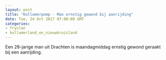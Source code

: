 ```yaml
---
layout: post
title: "Kollumerpomp - Man ernstig gewond bij aanrijding"
date: Tue, 24 Oct 2017 07:00:00 GMT
categories: 
- fryslan 
- kollumerland_en_nieuwkruisland 
---
```


Een 28-jarige man uit Drachten is maandagmiddag ernstig gewond geraakt bij een aanrijding.
